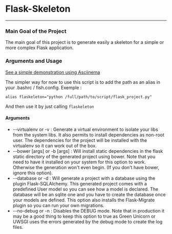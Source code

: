 # Flask-Skeleton
----------
### Main Goal of the Project ###
The main goal of this project is to generate easily a skeleton for a simple or more complex Flask application.

### Arguments and Usage ###
[See a simple demonstration using Asciinema][1]

The simpler way for now to use this script is to add the path as an alias in your .bashrc / fish.config.
Exemple :

    alias flaskeleton="python /full/path/to/script/flask_project.py"
    
And then use it by just calling `flaskeleton`

#### Arguments ####

 - --virtualenv or -v : 
 Generate a virtual environment to isolate your libs from the system libs. It also permits to install dependencies as non-root user. The dependencies for the project will be installed with the virtualenv so it can work out of the box.
 - --bower [args] or -b [args] :
 Will install static dependencies in the flask static directory of the generated project using bower. Note that you need to have it installed on your system for this option to work. Otherwise the generation won't even begin. (If you don't have bower, ignore this option).
 - --database or -d :
 Will generate a project with a database using the plugin Flask-SQLAlchemy. This generated project comes with a predefined User model so you can see how a model is declared. The database will be an sqlite one and you have to create the database once your models are defined. This option also installs the Flask-Migrate plugin so you can run your own migrations.
 - --no-debug or -n :
 Disables the DEBUG mode. Note that in production it may be a good thing to keep this option to true as Green Unicorn or UWSGI uses the errors generated by the debug mode to create the log files.
 


  [1]: https://asciinema.org/a/10051